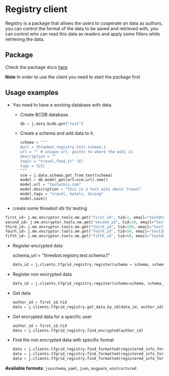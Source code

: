 # Registry client

Registry is a package that allows the users to cooperate on data as authors, you can control the format of the data to be saved and retrieved with, you can control who can read this data as readers and apply some filters while retrieving the data.

## Package

Check the package docs [here](https://github.com/threefoldtech/jumpscaleX_threebot/blob/development/ThreeBotPackages/tfgrid/registry/wiki/README.md)

**Note** In order to use the client you need to start the package first

## Usage examples

* You need to have a working database with data.

  * Create BCDB database.

    ```python
    db = j.data.bcdb.get("test")
    ```

  * Create a schema and add data to it.

    ```python
    schema = """
    @url = threebot.registry.test.schema.1
    url = "" # unique url, points to where the wiki is
    description = ""
    topic = "travel,food,it" (E)
    tags = (LS)
    """
    scm = j.data.schema.get_from_text(schema)
    model = db.model_get(url=scm.url).new()
    model.url = "testwikis.com"
    model.description = "this is a test wiki about travel"
    model.tags = "travel, hotels, diving"
    model.save()
    ```

* create some threebot ids for testing

```python
first_id= j.me.encryptor.tools.me.get("first_id", tid=1, email="test@test.com", tname="first")
second_id= j.me.encryptor.tools.me.get("second_id", tid=10, email="test1@test.com", tname="second")
third_id= j.me.encryptor.tools.me.get("third_id", tid=100, email="test2@test.com", tname="third")
fourh_id= j.me.encryptor.tools.me.get("fourh_id", tid=50, email="test3@test.com", tname="fourth")
fifth_id= j.me.encryptor.tools.me.get("fifth_id", tid=60, email="test4@test.com", tname="fifth")
```

* Register encrypted data

    schema_url = "threebot.registry.test.schema.1"

    ```python
    data_id = j.clients.tfgrid_registry.register(schema = schema, schema_url=schema_url, authors = [first_id.tid, second_id.tid, third_id.tid], model=model,is_encrypted_data = True,readers = [fourh_id.tid, fifth_id.tid])
    ```

* Register non encrypted data

    ```python
    data_id = j.clients.tfgrid_registry.register(schema=schema, schema_url=schema_url, authors=[first_id.tid, second_id.tid, third_id.tid], model=model,is_encrypted_data=False)
    ```

* Get data

    ```python
    author_id = first_id.tid
    data = j.clients.tfgrid_registry.get_data_by_id(data_id, author_id)
    ```

* Get encrypted data for a specific user

    ```python
    author_id = first_id.tid
    data = j.clients.tfgrid_registry.find_encrypted(author_id)
    ```

* Find the non encrypted data with specific format

    ```python
    data = j.clients.tfgrid_registry.find_formatted(registered_info_format = "jsxschema")
    data = j.clients.tfgrid_registry.find_formatted(registered_info_format = "yaml")
    data = j.clients.tfgrid_registry.find_formatted(registered_info_format = "json")
    ```

**Available formats**: `jsxschema`, `yaml`, `json`, `msgpack`, `unstructured`
